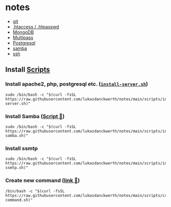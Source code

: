 # notes

- [git](https://github.com/lukasdanckwerth/notes/blob/main/notes/git.md)
- [.htaccess / .htpasswd](https://github.com/lukasdanckwerth/notes/blob/main/notes/htaccess-htpasswd.md)
- [MongoDB](https://github.com/lukasdanckwerth/notes/blob/main/notes/mongodb.md)
- [Multipass](https://github.com/lukasdanckwerth/notes/blob/main/notes/multipass.md)
- [Postgresql](https://github.com/lukasdanckwerth/notes/blob/main/notes/postgresql.md)
- [samba](https://github.com/lukasdanckwerth/notes/blob/main/notes/samba.md)
- [ssh](https://github.com/lukasdanckwerth/notes/blob/main/notes/ssh.md)

## Install [Scripts](https://github.com/lukasdanckwerth/notes/blob/main/scripts)

### Install apache2, php, postgresql etc. ([`install-server.sh`](https://github.com/lukasdanckwerth/notes/blob/main/scripts/install-server.sh))

```shell
sudo /bin/bash -c "$(curl -fsSL https://raw.githubusercontent.com/lukasdanckwerth/notes/main/scripts/install-server.sh)"
```

### Install Samba ([Script 📃](https://github.com/lukasdanckwerth/notes/blob/main/scripts/install-samba.sh))

```shell
sudo /bin/bash -c "$(curl -fsSL https://raw.githubusercontent.com/lukasdanckwerth/notes/main/scripts/install-samba.sh)"
```

### Install ssmtp [](https://github.com/lukasdanckwerth/notes/blob/main/scripts/install-ssmtp.sh)

```shell
sudo /bin/bash -c "$(curl -fsSL https://raw.githubusercontent.com/lukasdanckwerth/notes/main/scripts/install-ssmtp.sh)"
```

### Create new command ([link 📃](https://raw.githubusercontent.com/lukasdanckwerth/notes/main/scripts/create-command.sh))

```shell
/bin/bash -c "$(curl -fsSL https://raw.githubusercontent.com/lukasdanckwerth/notes/main/scripts/create-command.sh)"
```
